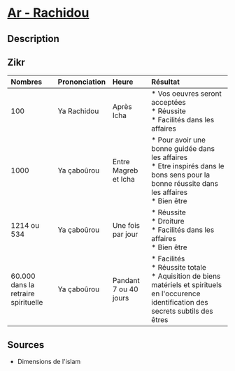 # [Ar - Rachidou](readme.md)

## Description

## Zikr

| Nombres | Prononciation | Heure | Résultat |
| :-- | :-- | :-- | :-- |
| 100 | Ya Rachidou | Après Icha | * Vos oeuvres seront acceptées <br> * Réussite <br> * Facilités dans les affaires  |
| 1000 | Ya çaboûrou | Entre Magreb et Icha | *  Pour avoir une bonne guidée dans les affaires <br> * Etre inspirés dans le bons sens pour la bonne réussite dans les affaires <br> * Bien être  |
| 1214 ou 534 | Ya çaboûrou | Une fois par jour | * Réussite <br> * Droiture <br> * Facilités dans les affaires <br> * Bien être |
| 60.000 dans la retraire spirituelle | Ya çaboûrou | Pandant 7 ou 40 jours | * Facilités <br> * Réussite totale <br> * Aquisition de biens matériels et spirituels en l'occurence identification des secrets subtils des êtres |

## Sources

* Dimensions de l'islam 
